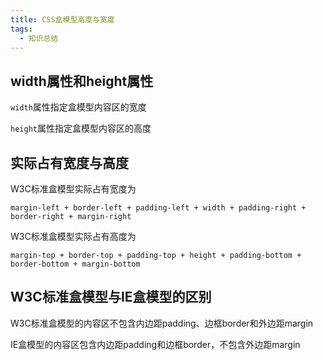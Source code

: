 ```yaml
---
title: CSS盒模型高度与宽度
tags: 
  - 知识总结
---
```


## width属性和height属性

`width`属性指定盒模型内容区的宽度

`height`属性指定盒模型内容区的高度

<!--more-->

## 实际占有宽度与高度

W3C标准盒模型实际占有宽度为

`margin-left + border-left + padding-left + width + padding-right + border-right + margin-right`

W3C标准盒模型实际占有高度为

`margin-top + border-top + padding-top + height + padding-bottom + border-bottom + margin-bottom`

## W3C标准盒模型与IE盒模型的区别

W3C标准盒模型的内容区不包含内边距padding、边框border和外边距margin

IE盒模型的内容区包含内边距padding和边框border，不包含外边距margin